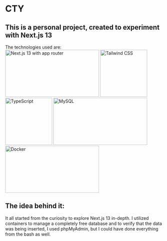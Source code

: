 # CTY
## This is a personal project, created to experiment with Next.js 13

The technologies used are: <br>
<img src="https://www.nextjs.cn/static/images/nextjs-big-logo.png" alt="Next.js 13 with app router" width="300" height="150"></img>
<img src="https://logospng.org/download/tailwind-css/tailwind-css-1024.png" alt="Tailwind CSS" width="150" height="150"></img>
<img src="https://upload.wikimedia.org/wikipedia/commons/thumb/4/4c/Typescript_logo_2020.svg/1200px-Typescript_logo_2020.svg.png" alt="TypeScript" width="150" height="150"></img>
<img src="https://marcas-logos.net/wp-content/uploads/2020/11/MySQL-logo.png" alt="MySQL" width="300" height="150"></img>
<img src="https://logos-world.net/wp-content/uploads/2021/02/Docker-Logo-2017-present.jpg" alt="Docker" width="300" height="150"></img>
<br>
## The idea behind it:
It all started from the curiosity to explore Next.js 13 in-depth. I utilized containers to manage a completely free database and to verify that the data was being inserted, I used phpMyAdmin, but I could have done everything from the bash as well.
